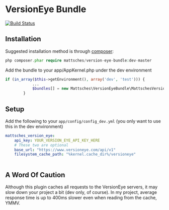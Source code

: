 VersionEye Bundle
====================

[![Build Status](https://travis-ci.org/mattsches/VersionEyeBundle.png?branch=master)](https://travis-ci.org/mattsches/VersionEyeBundle)

Installation
------------

Suggested installation method is through [composer](http://getcomposer.org/):

```php
php composer.phar require mattsches/version-eye-bundle:dev-master
```

Add the bundle to your app/AppKernel.php under the dev environment 
```php
if (in_array($this->getEnvironment(), array('dev', 'test'))) {
            ...
            $bundles[] = new Mattsches\VersionEyeBundle\MattschesVersionEyeBundle();
        }
```

Setup
-----

Add the following to your `app/config/config_dev.yml` (you only want to use this in the dev environment)

```yml
mattsches_version_eye:
    api_key: YOUR_VERSION_EYE_API_KEY_HERE
    # These two are optional
    base_url: "https://www.versioneye.com/api/v1"
    filesystem_cache_path: "%kernel.cache_dir%/versioneye"
    
```

A Word Of Caution
-----------------

Although this plugin caches all requests to the VersionEye servers, it may slow down your project a bit (dev only, of course).
In my project, average response time is up to 400ms slower even when reading from the cache, YMMV.
